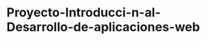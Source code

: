 Proyecto-Introducci-n-al-Desarrollo-de-aplicaciones-web
=======================================================

